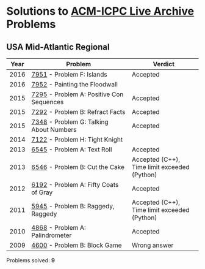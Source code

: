 # Solutions to [ACM-ICPC Live Archive](https://icpcarchive.ecs.baylor.edu) Problems

## USA Mid-Atlantic Regional
| Year | Problem                                  | Verdict                                  |
| ---- | ---------------------------------------- | ---------------------------------------- |
| 2016 | [7951](https://github.com/kantuni/ACM-ICPC/tree/master/7951) - Problem F: Islands | Accepted                                 |
| 2016 | [7952](https://github.com/kantuni/ACM-ICPC/tree/master/7952) - Painting the Floodwall |                                          |
| 2015 | [7295](https://github.com/kantuni/ACM-ICPC/tree/master/7295) - Problem A: Positive Con Sequences | Accepted                                 |
| 2015 | [7292](https://github.com/kantuni/ACM-ICPC/tree/master/7292) - Problem B: Refract Facts | Accepted                                 |
| 2015 | [7348](https://github.com/kantuni/ACM-ICPC/tree/master/7348) - Problem G: Talking About Numbers | Accepted                                 |
| 2014 | [7122](https://github.com/kantuni/ACM-ICPC/tree/master/7122) - Problem H: Tight Knight |                                          |
| 2013 | [6545](https://github.com/kantuni/ACM-ICPC/tree/master/6545) - Problem A: Text Roll | Accepted                                 |
| 2013 | [6546](https://github.com/kantuni/ACM-ICPC/tree/master/6546) - Problem B: Cut the Cake | Accepted (C++), <br />Time limit exceeded (Python) |
| 2012 | [6192](https://github.com/kantuni/ACM-ICPC/tree/master/6192) - Problem A: Fifty Coats of Gray | Accepted                                 |
| 2011 | [5945](https://github.com/kantuni/ACM-ICPC/tree/master/5945) - Problem B: Raggedy, Raggedy | Accepted (C++), <br />Time limit exceeded (Python) |
| 2010 | [4868](https://github.com/kantuni/ACM-ICPC/tree/master/4868) - Problem A: Palindrometer | Accepted                                 |
| 2009 | [4600](https://github.com/kantuni/ACM-ICPC/tree/master/4600) - Problem B: Block Game | Wrong answer                             |

Problems solved: **9**
